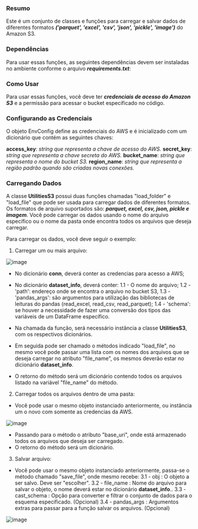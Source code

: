 ### Resumo
Este é um conjunto de classes e funções para carregar e salvar dados de diferentes formatos **_('parquet', 'excel', 'csv', 'json', 'pickle', 'image')_** do Amazon S3.

### Dependências
Para usar essas funções, as seguintes dependências devem ser instaladas no ambiente conforme o arquivo **_requirements.txt_**:

### Como Usar
Para usar essas funções, você deve ter **_credenciais de acesso do Amazon S3_** e a permissão para acessar o bucket especificado no código.

### Configurando as Credenciais
O objeto EnvConfig define as credenciais do AWS e é inicializado com um dicionário que contém as seguintes chaves:

**access_key**: _string que representa a chave de acesso do AWS._
**secret_key**: _string que representa a chave secreta do AWS._
**bucket_name**: _string que representa o nome do bucket S3._
**region_name**: _string que representa a região padrão quando são criadas novas conexões._

### Carregando Dados
A classe **UtilitiesS3** possui duas funções chamadas "load_folder" e "load_file" que pode ser usada para carregar dados de diferentes formatos. Os formatos de arquivo suportados são: **_parquet, excel, csv, json, pickle e imagem_**. Você pode carregar os dados usando o nome do arquivo específico ou o nome da pasta onde encontra todos os arquivos que deseja carregar.

Para carregar os dados, você deve seguir o exemplo:

1. Carregar um ou mais arquivo:

![image](https://user-images.githubusercontent.com/78990428/226076121-f9ef55af-dc07-4458-a335-050191f71233.png)

* No dicionário **conn**, deverá conter as credencias para acesso a AWS;
* No dicionário **dataset_info**, deverá conter:
1.1 - O nome do arquivo;
1.2 - 'path': endereço onde se encontra o arquivo no bucket S3,
1.3 - 'pandas_args': são argumentos para utilização das bibliotecas de leituras do pandas (read_excel, read_csv, read_parquet);
1.4 - 'schema': se houver a necessidade de fazer uma conversão dos tipos das variáveis de um DataFrame específico.

* Na chamada da função, será necessário instância a classe **UtilitiesS3**, com os respectivos dicionários.
* Em seguida pode ser chamado o métodos indicado "load_file", no mesmo você pode passar uma lista com os nomes dos arquivos que se deseja carregar no atributo "file_name", os mesmos deverão estar no dicionário **dataset_info**.
* O retorno do método será um dicionário contendo todos os arquivos listado na variável "file_name" do método.

2. Carregar todos os arquivos dentro de uma pasta:
* Você pode usar o mesmo objeto instanciado anteriormente, ou instância um o novo com somente as credencias da AWS.

![image](https://user-images.githubusercontent.com/78990428/226076974-0f68be66-8742-473e-84ec-533ac6e6def5.png)

* Passando para o método o atributo "base_uri", onde está armazenado todos os arquivos que deseja ser carregado.
* O retorno do método será um dicionário.

3. Salvar arquivo:
* Você pode usar o mesmo objeto instanciado anteriormente, passa-se o método chamado "save_file", onde mesmo recebe:
3.1 - obj : O objeto a ser salvo. Deve ser "escolher".
3.2 - file_name   : Nome do arquivo para salvar o objeto, o nome deverá estar no dicionário **dataset_info**..
3.3 - cast_schema : Opção para converter e filtrar o conjunto de dados para o esquema especificado. (Opcional)
3.4 - pandas_args : Argumentos extras para passar para a função salvar os arquivos. (Opcional)

![image](https://user-images.githubusercontent.com/78990428/226077498-0456a0a9-0c17-44c5-b0e4-a6425df1a50d.png)